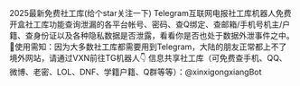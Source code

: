2025最新免费社工库(给个star关注一下)
Telegram互联网电报社工库机器人免费开盒社工库功能查询泄漏的各平台帐号、密码、查Q绑定、查邮箱/手机号机主/户籍、查身份证以及各种隐私数据是否泄露，看看你是否也处于数据外泄事件之中。
🔔使用需知：因为大多数社工库都需要用到Telegram，大陆的朋友正常都上不了境外网站，请通过VXN前往TG机器人👇
信息共享社工库（可免费查手机、QQ、微博、老密、LOL、DNF、学籍户籍、Q群等等）：@xinxigongxiangBot

